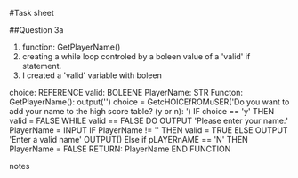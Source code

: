 #Task sheet

##Question 3a

1. function: GetPlayerName()
2. creating a while loop controled by a boleen value of a 'valid' if statement.
3. I created a 'valid' variable with boleen 

choice: REFERENCE
valid: BOLEENE
PlayerName: STR
Functon: GetPlayerName():
	output('')
	choice = GetcHOICEfROMuSER('Do you want to add your name to the high score table? (y or n): ')
	IF choice == 'y' THEN
		valid = FALSE
		WHILE valid == FALSE DO
			OUTPUT 'Please enter your name:'
			PlayerName = INPUT
			IF PlayerName != '' THEN
				valid = TRUE
			ELSE
				OUTPUT 'Enter a valid name'
			OUTPUT()
	Else if pLAYERnAME == 'N' THEN
		PlayerName = FALSE
	RETURN: PlayerName
END FUNCTION
				



notes